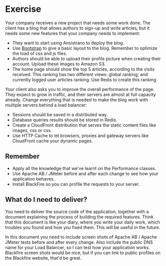 # Exercise
Your company receives a new project that needs some work done. The client has a blog that allows authors to sign-up and write articles, but it needs some new features that your company needs to implement:
- They want to start using Ansistrano to deploy the blog.
- Use [Bootstrap](https://getbootstrap.com/) to give a basic layout to the blog. Remember to optimize the load of css and js files.
- Authors should be able to upload their profile picture when creating their account. Upload these images to Amazon S3.
- The home page should show the top 5 articles, according to the visits received. This ranking has two different views: global ranking; and currently logged user articles ranking. Use Redis to create this ranking.

Your client also asks you to improve the overall performance of the page. They expect to grow in traffic, and their servers are almost at full capacity already. Change everything that is needed to make the blog work with multiple servers behind a load balancer:
- Sessions should be saved in a distributed way.
- Database queries results should be stored in Redis.
- Create a CloudFront distribution that serves the static content files like images, css or css.
- Use HTTP Cache to let browsers, proxies and gateway servers like CloudFront cache your dynamic pages.

## Remember
- Apply all the knowledge that we've learnt on the Performance classes.
- Use Apache AB / JMeter before and after each change to see how your application behaves.
- Install BlackFire so you can profile the requests to your server.

## What do I need to deliver?
You need to deliver the source code of the application, together with a document explaining the process of building the required features.
Think that this document is like your diary, where you write your daily work, which troubles you found and how you fixed them. This will be useful in the future.

In this document you need to include screen shots of Apache AB / Apache JMeter tests before and after every change. Also include the public DNS name for your Load Balancer, so I can test how your application works.
Blackfire screen shots would be nice, but if you can link to public profiles on the Blackfire website, that'd be great.
